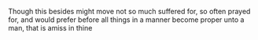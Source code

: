 Though this besides might move not so much suffered for, so often prayed for, and would prefer before all things in a manner become proper unto a man, that is amiss in thine
